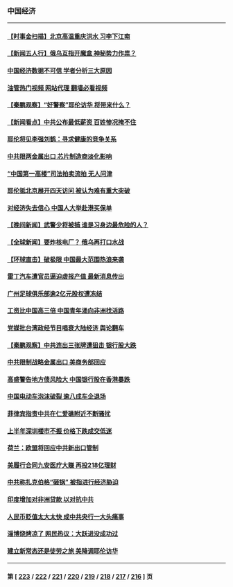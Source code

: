 ### 中国经济
---
#### [【时事金扫描】北京高温重庆洪水 习李下江南](../../pages/ncid283/n14029947.md?07071245) 
#### [【新闻五人行】俄乌互指开魔盒 神秘势力作祟？](../../pages/ncid283/n14029890.md?07071245) 
#### [中国经济数据不可信 学者分析三大原因](../../pages/ncid283/n14029778.md?07071245) 
#### [油管热门视频 网站代理 翻墙必看视频](http://138.2.39.72:81/youtube.html?epic-marker?07071245)
#### [【秦鹏观察】“好警察”耶伦访华 将带来什么？](../../pages/ncid283/n14029877.md?07071245) 
#### [【新闻看点】中共公布最低薪资 百姓惨况掩不住](../../pages/ncid283/n14029789.md?07071245) 
#### [耶伦将见李强刘鹤：寻求健康的竞争关系](../../pages/ncid283/n14029757.md?07071245) 
#### [中共限两金属出口 芯片制造商淡化影响](../../pages/ncid283/n14029623.md?07071245) 
#### [“中国第一高楼”司法拍卖流拍 无人问津](../../pages/ncid283/n14029574.md?07071245) 
#### [耶伦抵北京展开四天访问 被认为难有重大突破](../../pages/ncid283/n14029596.md?07071245) 
#### [对经济失去信心 中国人大举赴港买保单](../../pages/ncid283/n14029433.md?07071245) 
#### [【晚间新闻】武警少将被捕 谁是习身边最危险的人？](../../pages/ncid283/n14029449.md?07071245) 
#### [【全球新闻】要炸核电厂？ 俄乌再打口水战](../../pages/ncid283/n14029448.md?07071245) 
#### [【环球直击】破极限 中国最大范围热浪来袭](../../pages/ncid283/n14029044.md?07071245) 
#### [雷丁汽车遭官员逼迫虚报产值 最新消息传出](../../pages/ncid283/n14029204.md?07071245) 
#### [广州足球俱乐部逾2亿元股权遭冻结](../../pages/ncid283/n14029107.md?07071245) 
#### [工资比中国高三倍 中国青年涌向非洲找活路](../../pages/ncid283/n14029087.md?07071245) 
#### [党媒批台湾政经节目唱衰大陆经济 舆论翻车](../../pages/ncid283/n14029066.md?07071245) 
#### [【秦鹏观察】中共连出三张牌遭狙击 银行股大跌](../../pages/ncid283/n14028999.md?07071245) 
#### [中共限制战略金属出口 美商务部回应](../../pages/ncid283/n14029071.md?07071245) 
#### [高盛警告地方债风险大 中国银行股在香港暴跌](../../pages/ncid283/n14029055.md?07071245) 
#### [中国电动车泡沫破裂 逾八成车企退场](../../pages/ncid283/n14029061.md?07071245) 
#### [菲律宾指责中共在仁爱礁附近不断骚扰](../../pages/ncid283/n14029026.md?07071245) 
#### [上半年深圳楼市不振 价格下跌成交低迷](../../pages/ncid283/n14028676.md?07071245) 
#### [荷兰：欧盟将回应中共新出口管制](../../pages/ncid283/n14029001.md?07071245) 
#### [美履行合同九安医疗大赚 再投218亿理财](../../pages/ncid283/n14028755.md?07071245) 
#### [中共称扎克伯格“砸锅” 被指进行经济胁迫](../../pages/ncid283/n14028986.md?07071245) 
#### [印度增加对非洲贷款 以对抗中共](../../pages/ncid283/n14028883.md?07071245) 
#### [人民币贬值太大太快 成中共央行一大头痛事](../../pages/ncid283/n14028972.md?07071245) 
#### [淄博烧烤凉了 网民热议：大跃进没成功过](../../pages/ncid283/n14028705.md?07071245) 
#### [建立新常态还是徒劳之旅 美降调耶伦访华](../../pages/ncid283/n14028848.md?07071245) 

---
#### 第 [ [223](./223.md?07071245) / [222](./222.md?07071245) / [221](./221.md?07071245) / [220](./220.md?07071245) / [219](./219.md?07071245) / [218](./218.md?07071245) / [217](./217.md?07071245) / [216](./216.md?07071245) ] 页
